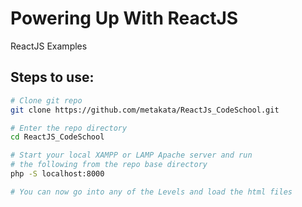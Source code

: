 Powering Up With ReactJS
======================

ReactJS Examples

##	Steps to use:

```bash
# Clone git repo
git clone https://github.com/metakata/ReactJs_CodeSchool.git

# Enter the repo directory
cd ReactJS_CodeSchool

# Start your local XAMPP or LAMP Apache server and run
# the following from the repo base directory
php -S localhost:8000

# You can now go into any of the Levels and load the html files
```